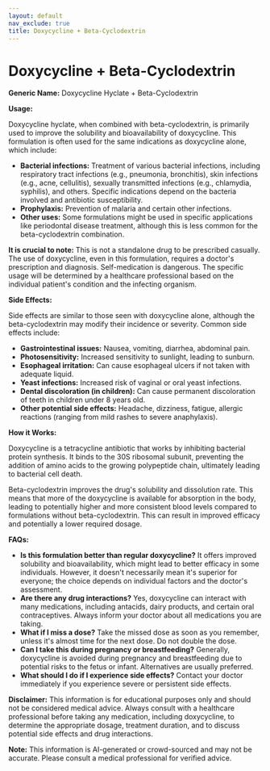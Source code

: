 ```yaml
---
layout: default
nav_exclude: true
title: Doxycycline + Beta-Cyclodextrin
---
```


# Doxycycline + Beta-Cyclodextrin

**Generic Name:** Doxycycline Hyclate + Beta-Cyclodextrin

**Usage:**

Doxycycline hyclate, when combined with beta-cyclodextrin, is primarily used to improve the solubility and bioavailability of doxycycline.  This formulation is often used for the same indications as doxycycline alone, which include:

* **Bacterial infections:** Treatment of various bacterial infections, including respiratory tract infections (e.g., pneumonia, bronchitis), skin infections (e.g., acne, cellulitis), sexually transmitted infections (e.g., chlamydia, syphilis), and others.  Specific indications depend on the bacteria involved and antibiotic susceptibility.
* **Prophylaxis:** Prevention of malaria and certain other infections.
* **Other uses:**  Some formulations might be used in specific applications like periodontal disease treatment, although this is less common for the beta-cyclodextrin combination.

**It is crucial to note:**  This is not a standalone drug to be prescribed casually.  The use of doxycycline, even in this formulation, requires a doctor's prescription and diagnosis.  Self-medication is dangerous. The specific usage will be determined by a healthcare professional based on the individual patient's condition and the infecting organism.


**Side Effects:**

Side effects are similar to those seen with doxycycline alone, although the beta-cyclodextrin may modify their incidence or severity.  Common side effects include:

* **Gastrointestinal issues:** Nausea, vomiting, diarrhea, abdominal pain.
* **Photosensitivity:** Increased sensitivity to sunlight, leading to sunburn.
* **Esophageal irritation:**  Can cause esophageal ulcers if not taken with adequate liquid.
* **Yeast infections:** Increased risk of vaginal or oral yeast infections.
* **Dental discoloration (in children):**  Can cause permanent discoloration of teeth in children under 8 years old.
* **Other potential side effects:**  Headache, dizziness, fatigue, allergic reactions (ranging from mild rashes to severe anaphylaxis).


**How it Works:**

Doxycycline is a tetracycline antibiotic that works by inhibiting bacterial protein synthesis. It binds to the 30S ribosomal subunit, preventing the addition of amino acids to the growing polypeptide chain, ultimately leading to bacterial cell death.

Beta-cyclodextrin improves the drug's solubility and dissolution rate. This means that more of the doxycycline is available for absorption in the body, leading to potentially higher and more consistent blood levels compared to formulations without beta-cyclodextrin.  This can result in improved efficacy and potentially a lower required dosage.


**FAQs:**

* **Is this formulation better than regular doxycycline?**  It offers improved solubility and bioavailability, which might lead to better efficacy in some individuals.  However, it doesn't necessarily mean it's superior for everyone; the choice depends on individual factors and the doctor's assessment.
* **Are there any drug interactions?** Yes, doxycycline can interact with many medications, including antacids, dairy products, and certain oral contraceptives.  Always inform your doctor about all medications you are taking.
* **What if I miss a dose?**  Take the missed dose as soon as you remember, unless it's almost time for the next dose. Do not double the dose.
* **Can I take this during pregnancy or breastfeeding?**  Generally, doxycycline is avoided during pregnancy and breastfeeding due to potential risks to the fetus or infant.  Alternatives are usually preferred.
* **What should I do if I experience side effects?** Contact your doctor immediately if you experience severe or persistent side effects.


**Disclaimer:** This information is for educational purposes only and should not be considered medical advice.  Always consult with a healthcare professional before taking any medication, including doxycycline, to determine the appropriate dosage, treatment duration, and to discuss potential side effects and drug interactions.


**Note:** This information is AI-generated or crowd-sourced and may not be accurate. Please consult a medical professional for verified advice.